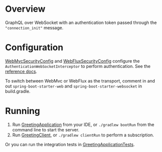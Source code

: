 # Overview

GraphQL over WebSocket with an authentication token passed through the `"connection_init"` message.

# Configuration

[WebMvcSecurityConfig](src/main/java/com/example/greeting/WebMvcSecurityConfig.java) and 
[WebFluxSecurityConfig](src/main/java/com/example/greeting/WebFluxSecurityConfig.java) configure the
`AuthenticationWebSocketInterceptor` to perform authentication. See the
[reference docs](https://docs.spring.io/spring-graphql/reference/transports.html#server.interception.websocket).

To switch between WebMvc or WebFlux as the transport, comment in and out
`spring-boot-starter-web` and `spring-boot-starter-websocket` in build.gradle.

# Running

1. Run [GreetingApplication](src/main/java/com/example/greeting/GreetingApplication.java) from your IDE, or `./gradlew bootRun` from the command line to start the server.
2. Run [GreetingClient](src/main/java/com/example/greeting/GreetingClient.java), or `./gradlew clientRun` to perform a subscription.

Or you can run the integration tests in [GreetingApplicationTests](src/test/java/com/example/greeting/GreetingApplicationTests.java).
